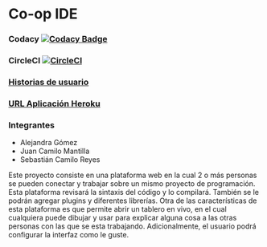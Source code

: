 # Co-op IDE
### Codacy [![Codacy Badge](https://api.codacy.com/project/badge/Grade/423687c134604885a141fc66641610dd)](https://www.codacy.com/app/miloac/CoOpIDE?utm_source=github.com&amp;utm_medium=referral&amp;utm_content=ECI-TBP/CoOpIDE&amp;utm_campaign=Badge_Grade)
### CircleCI [![CircleCI](https://circleci.com/gh/ECI-TBP/CoOpIDE/tree/master.svg)](https://circleci.com/gh/ECI-TBP/CoOpIDE/tree/master)

### [Historias de usuario](https://trello.com/b/6I6X8uX3/arsw-2018-1-proyecto-historiasdeusuario)
### [URL Aplicación Heroku](http://coopide.herokuapp.com/)

### Integrantes
* Alejandra Gómez
* Juan Camilo Mantilla
* Sebastián Camilo Reyes

Este proyecto consiste en una plataforma web en la cual 2 o más personas se pueden conectar y trabajar sobre un mismo proyecto de programación. Esta plataforma revisará la sintaxis del código y lo compilará. También se le podrán agregar plugins y diferentes librerías. Otra de las características de esta plataforma es que permite abrir un tablero en vivo, en el cual cualquiera puede dibujar y usar para explicar alguna cosa a las otras personas con las que se esta trabajando. Adicionalmente, el usuario podrá configurar la interfaz como le guste.
